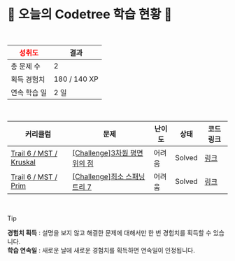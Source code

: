 # 🌲 오늘의 Codetree 학습 현황 🌲

<br />

| <span style="color:red;display:block;text-align:center;"> **성취도**</span> | 결과 |
|---|---|
| 총 문제 수 | 2 |
| 획득 경험치 | 180 / 140 XP |
| 연속 학습 일 | 2 일 |

<br />

|커리큘럼|문제|난이도|상태|코드 링크|
|---|---|---|---|---|
|[Trail 6 / MST / Kruskal](https://www.codetree.ai/trail-info/intermediate-high/)|[[Challenge]3차원 평면 위의 점](https://www.codetree.ai/trails/complete/curated-cards/challenge-point-on-a-three-dimensional-plane/)|어려움|Solved|[링크](https://github.com/oncsr/codetree-TILs/blob/main/250406/3%EC%B0%A8%EC%9B%90%20%ED%8F%89%EB%A9%B4%20%EC%9C%84%EC%9D%98%20%EC%A0%90/point-on-a-three-dimensional-plane.java)|
|[Trail 6 / MST / Prim](https://www.codetree.ai/trail-info/intermediate-high/)|[[Challenge]최소 스패닝 트리 7](https://www.codetree.ai/trails/complete/curated-cards/challenge-minimum-spanning-tree-7/)|어려움|Solved|[링크](https://github.com/oncsr/codetree-TILs/blob/main/250406/%EC%B5%9C%EC%86%8C%20%EC%8A%A4%ED%8C%A8%EB%8B%9D%20%ED%8A%B8%EB%A6%AC%207/minimum-spanning-tree-7.java)|


<br />

> [!TIP]
> **경험치 획득** : 설명을 보지 않고 해결한 문제에 대해서만 한 번 경험치를 획득할 수 있습니다.  
> **학습 연속일** : 새로운 날에 새로운 경험치를 획득하면 연속일이 인정됩니다.

